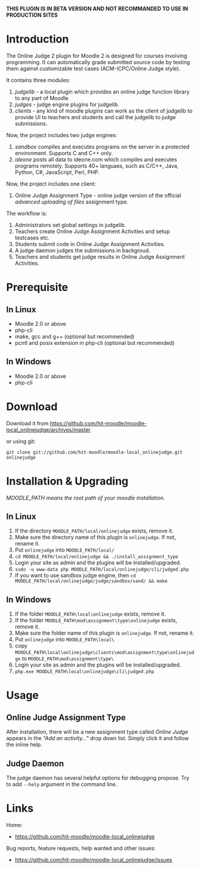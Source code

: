 **THIS PLUGIN IS IN BETA VERSION AND NOT RECOMMANDED TO USE IN PRODUCTION SITES**

Introduction
============

The Online Judge 2 plugin for Moodle 2 is designed for courses involving programming.
It can automatically grade submitted source code by testing them against customizable
test cases (ACM-ICPC/Online Judge style).

It contains three modules:

1. *judgelib* - a local plugin which provides an online judge function library to any part
   of Moodle.
2. *judges* - judge engine plugins for judgelib.
3. *clients* - any kind of moodle plugins can work as the client of judgelib to provide UI
   to teachers and students and call the judgelib to judge submissions.

Now, the project includes two judge engines:

1. *sandbox* compiles and executes programs on the server in a protected environment.
   Supports C and C++ only.
2. *ideone* posts all data to ideone.com which compiles and executes programs remotely.
   Supports 40+ languaes, such as C/C++, Java, Python, C#, JavaScript, Perl, PHP.

Now, the project includes one client:

1. Online Judge Assignment Type - online judge version of the official *advanced uploading of files* assignment type.

The workflow is:

1. Administrators set global settings in judgelib.
2. Teachers create Online Judge Assignment Activities and setup testcases etc.
3. Students submit code in Online Judge Assignment Activities.
4. A judge daemon judges the submissions in backgroud.
5. Teachers and students get judge results in Online Judge Assignment Activities.


Prerequisite
============

In Linux
--------

* Moodle 2.0 or above
* php-cli
* make, gcc and g++ (optional but recommended)
* pcntl and posix extension in php-cli (optional but recommended)

In Windows
----------

* Moodle 2.0 or above
* php-cli


Download
========

Download it from https://github.com/hit-moodle/moodle-local_onlinejudge/archives/master

or using git:

`git clone git://github.com/hit-moodle/moodle-local_onlinejudge.git onlinejudge`


Installation & Upgrading
========================

*MOODLE_PATH means the root path of your moodle installation.*

In Linux
--------

1. If the directory `MOODLE_PATH/local/onlinejudge` exists, remove it.
2. Make sure the directory name of this plugin is `onlinejudge`. If not, rename it.
3. Put `onlinejudge` into `MOODLE_PATH/local/`
4. `cd MOODLE_PATH/local/onlinejudge && ./install_assignment_type`
5. Login your site as admin and the plugins will be installed/upgraded.
6. `sudo -u www-data php MOODLE_PATH/local/onlinejudge/cli/judged.php`
7. If you want to use sandbox judge engine, then
   `cd MOODLE_PATH/local/onlinejudge/judge/sandbox/sand/ && make`

In Windows
----------

1. If the folder `MOODLE_PATH\local\onlinejudge` exists, remove it.
2. If the folder `MOODLE_PATH\mod\assignment\type\onlinejudge` exists, remove it.
3. Make sure the folder name of this plugin is `onlinejudge`. If not, rename it.
4. Put `onlinejudge` into `MOODLE_PATH\local\`
5. copy `MOODLE_PATH\local\onlinejudge\clients\mod\assignment\type\onlinejudge`
   to `MOODLE_PATH\mod\assignment\type\`
6. Login your site as admin and the plugins will be installed/upgraded.
7. `php.exe MOODLE_PATH\local\onlinejudge\cli\judged.php`

Usage
=====

Online Judge Assignment Type
----------------------------

After installation, there will be a new assignment type called *Online Judge* appears in the *"Add an activity..."* drop down list. Simply click it and follow the inline help.

Judge Daemon
------------

The judge daemon has several helpful options for debugging propose. Try to add `--help` argument in the command line.

Links
=====

Home:

* <https://github.com/hit-moodle/moodle-local_onlinejudge>

Bug reports, feature requests, help wanted and other issues:

* <https://github.com/hit-moodle/moodle-local_onlinejudge/issues>
